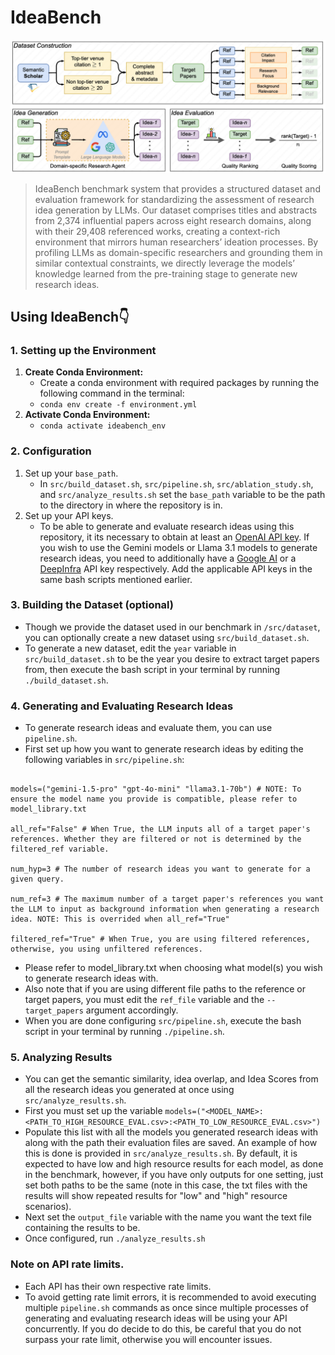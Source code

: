 # IdeaBench
![IdeaBenchImage](IdeaBench.png)
> IdeaBench benchmark system that provides a structured dataset and evaluation framework for standardizing the assessment of research idea generation by LLMs. Our dataset comprises titles and abstracts from 2,374 influential papers across eight research domains, along with their 29,408 referenced works, creating a context-rich environment that mirrors human researchers’ ideation processes. By profiling LLMs as domain-specific researchers and grounding them in similar contextual constraints, we directly leverage the models’ knowledge learned from the pre-training stage to generate new research ideas.

## Using IdeaBench👇

### 1. Setting up the Environment
1. **Create Conda Environment:**
	* Create a conda environment with required packages by running the following command in the terminal:
	* `conda env create -f environment.yml`
2. **Activate Conda Environment:**
	* `conda activate ideabench_env`

### 2. Configuration
1. Set up your `base_path`. 
	* In `src/build_dataset.sh`, `src/pipeline.sh`, `src/ablation_study.sh`, and `src/analyze_results.sh` set the `base_path` variable to be the path to the directory in where the repository is in. 
2. Set up your API keys. 
	* To be able to generate and evaluate research ideas using this repository, it its necessary to obtain at least an [OpenAI API key](https://platform.openai.com/docs/overview). If you wish to use the Gemini models or Llama 3.1 models to generate research ideas, you need to additionally have a [Google AI](https://ai.google.dev/gemini-api/docs/api-key) or a [DeepInfra](https://deepinfra.com/) API key respectively. Add the applicable API keys in the same bash scripts mentioned earlier.

### 3.  Building the Dataset (optional)
* Though we provide the dataset used in our benchmark in `/src/dataset`, you can optionally create a new dataset using `src/build_dataset.sh`. 
* To generate a new dataset, edit the `year` variable in `src/build_dataset.sh` to be the year you desire to extract target papers from, then execute the bash script in your terminal by running `./build_dataset.sh`. 

### 4. Generating and Evaluating Research Ideas
* To generate research ideas and evaluate them, you can use `pipeline.sh`.
* First set up how you want to generate research ideas by editing the following variables in `src/pipeline.sh`:

```# Input model you are interested in generating research ideas with here.

models=("gemini-1.5-pro" "gpt-4o-mini" "llama3.1-70b") # NOTE: To ensure the model name you provide is compatible, please refer to model_library.txt

all_ref="False" # When True, the LLM inputs all of a target paper's references. Whether they are filtered or not is determined by the filtered_ref variable.

num_hyp=3 # The number of research ideas you want to generate for a given query.

num_ref=3 # The maximum number of a target paper's references you want the LLM to input as background information when generating a research idea. NOTE: This is overrided when all_ref="True"

filtered_ref="True" # When True, you are using filtered references, otherwise, you using unfiltered references.
```
* Please refer to model_library.txt when choosing what model(s) you wish to generate research ideas with. 
* Also note that if you are using different file paths to the reference or target papers, you must edit the  `ref_file` variable and the `--target_papers` argument accordingly. 
* When you are done configuring `src/pipeline.sh`, execute the bash script in your terminal by running `./pipeline.sh`. 
### 5. Analyzing Results 
* You can get the semantic similarity, idea overlap, and Idea Scores from all the research ideas you generated at once using `src/analyze_results.sh`.
* First you must set up the variable `models=("<MODEL_NAME>:<PATH_TO_HIGH_RESOURCE_EVAL.csv>:<PATH_TO_LOW_RESOURCE_EVAL.csv>")`
* Populate this list with all the models you generated research ideas with along with the path their evaluation files are saved. An example of how this is done is provided in `src/analyze_results.sh`. By default, it is expected to have low and high resource results for each model, as done in the benchmark, however, if you have only outputs for one setting, just set both paths to be the same (note in this case, the txt files with the results will show repeated results for "low" and "high" resource scenarios). 
* Next set the `output_file` variable with the name you want the text file containing the results to be.
* Once configured, run `./analyze_results.sh`

### Note on API rate limits.
* Each API has their own respective rate limits.
* To avoid getting rate limit errors, it is recommended to avoid executing multiple `pipeline.sh` commands as once since multiple processes of generating and evaluating research ideas will be using your API concurrently.  If you do decide to do this, be careful that you do not surpass your rate limit, otherwise you will encounter issues. 
